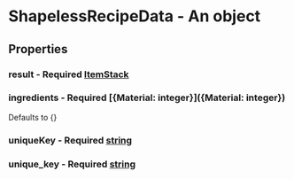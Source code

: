 

# ShapelessRecipeData - An object



## Properties



### result - Required [ItemStack](ItemStack)



### ingredients - Required [{Material: integer}]({Material: integer})



Defaults to {}



### uniqueKey - Required [string](string)



### unique_key - Required [string](string)

